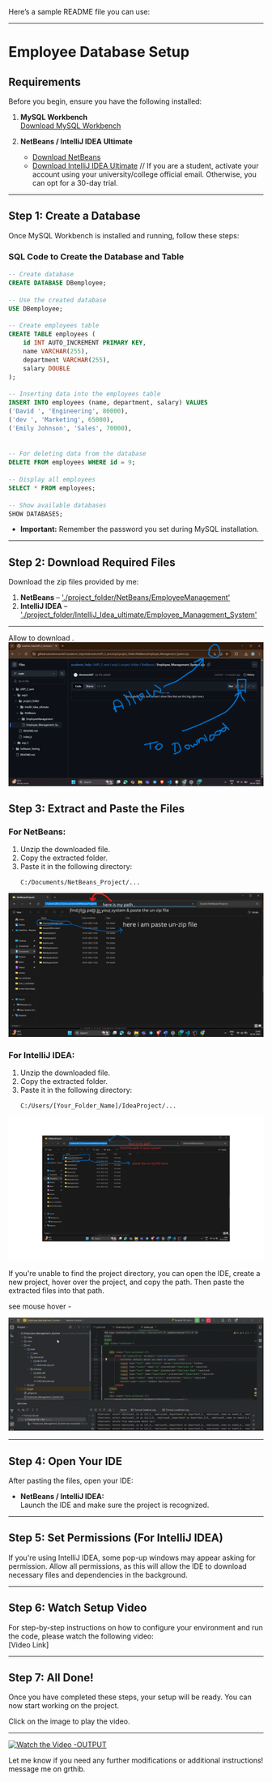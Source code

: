 Here’s a sample README file you can use:

---

# Employee Database Setup

## Requirements

Before you begin, ensure you have the following installed:

1. **MySQL Workbench**  
   [Download MySQL Workbench](https://dev.mysql.com/downloads/workbench/)

2. **NetBeans / IntelliJ IDEA Ultimate**
   - [Download NetBeans](https://netbeans.apache.org/download/index.html)
   - [Download IntelliJ IDEA Ultimate](https://www.jetbrains.com/idea/download/) // If you are a student, activate your account using your university/college official email. Otherwise, you can opt for a 30-day trial.


---

## Step 1: Create a Database

Once MySQL Workbench is installed and running, follow these steps:

### SQL Code to Create the Database and Table

```sql
-- Create database
CREATE DATABASE DBemployee;

-- Use the created database
USE DBemployee;

-- Create employees table
CREATE TABLE employees (
    id INT AUTO_INCREMENT PRIMARY KEY,
    name VARCHAR(255),
    department VARCHAR(255),
    salary DOUBLE
);

-- Inserting data into the employees table
INSERT INTO employees (name, department, salary) VALUES
('David ', 'Engineering', 80000),
('dev ', 'Marketing', 65000),
('Emily Johnson', 'Sales', 70000),


-- For deleting data from the database
DELETE FROM employees WHERE id = 9;

-- Display all employees
SELECT * FROM employees;

-- Show available databases
SHOW DATABASES;
```

- **Important:** Remember the password you set during MySQL installation.

---

## Step 2: Download Required Files

Download the zip files provided by me:

1. **NetBeans** – ['./project_folder/NetBeans/EmployeeManagement'](https://github.com/devanandd7/academic_help/blob/main/(AIP)_2_sem/exp3/project_folder/NetBeans/Employee_Management_System.zip)
2. **IntelliJ IDEA** – ['./project_folder/IntelliJ_Idea_ultimate/Employee_Management_System'](./project_folder/IntelliJ_Idea_ultimate/Employee_Management_System)

---
Allow to download .
![Alt text](./images_&_worksheet/downloadZipImage.png)

## Step 3: Extract and Paste the Files

### For NetBeans:

1. Unzip the downloaded file.
2. Copy the extracted folder.
3. Paste it in the following directory:
   ```
   C:/Documents/NetBeans_Project/...
   ```
![Alt text](./images_&_worksheet/here%20i%20am%20paste%20un-zip%20file.png)
### For IntelliJ IDEA:

1. Unzip the downloaded file.
2. Copy the extracted folder.
3. Paste it in the following directory:
   ```
   C:/Users/[Your_Folder_Name]/IdeaProject/...
   ```
![Alt text](./images_&_worksheet/here%20i%20am%20paste%20un-zip%20file%20(1).png)

If you're unable to find the project directory, you can open the IDE, create a new project, hover over the project, and copy the path. Then paste the extracted files into that path.


see mouse hover -

![Demo](./images_&_worksheet/Screen%20Recording%202025-02-18%20234044.gif)

---

## Step 4: Open Your IDE

After pasting the files, open your IDE:

- **NetBeans / IntelliJ IDEA:**  
   Launch the IDE and make sure the project is recognized.

---

## Step 5: Set Permissions (For IntelliJ IDEA)

If you're using IntelliJ IDEA, some pop-up windows may appear asking for permission. Allow all permissions, as this will allow the IDE to download necessary files and dependencies in the background.

---

## Step 6: Watch Setup Video

For step-by-step instructions on how to configure your environment and run the code, please watch the following video:  
[Video Link]

---

## Step 7: All Done!

Once you have completed these steps, your setup will be ready. You can now start working on the project.

Click on the image to play the video.

---
[![Watch the Video -OUTPUT](https://img.youtube.com/vi/PikDAVc90XI/0.jpg)](https://www.youtube.com/watch?v=PikDAVc90XI)
<!-- ## Setup & Installation Guide -->



Let me know if you need any further modifications or additional instructions! message me on grthib.

